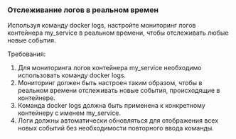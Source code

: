 
### Отслеживание логов в реальном времен

Используя команду docker logs, настройте мониторинг логов контейнера my_service в реальном времени, чтобы отслеживать любые новые события.

Требования:
1. Для мониторинга логов контейнера my_service необходимо использовать команду docker logs. 
2. Мониторинг должен быть настроен таким образом, чтобы в реальном времени отслеживать новые события, происходящие в контейнере. 
3. Команда docker logs должна быть применена к конкретному контейнеру с именем my_service. 
4. Логи должны автоматически обновляться для отображения всех новых событий без необходимости повторного ввода команды.